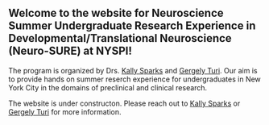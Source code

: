 ## Welcome to the website for Neuroscience Summer Undergraduate Research Experience in Developmental/Translational Neuroscience (Neuro-SURE) at NYSPI!

The program is organized by Drs. <a href="#" onclick='window.open("https://www.columbiapsychiatry.org/profile/kally-sparks");return false;'>Kally Sparks</a> and <a href="https://gergelyturi.github.io/pages/aboutGergely.html" target="_blank" rel="noopener noreferrer">Gergely Turi</a>. Our aim is to provide hands on summer reserch experience for undergraduates in New York City in the domains of preclinical and clinical research.  

The website is under constructon. Please reach out to [Kally Sparks](mailto:Kally.Sparks@nyspi.columbia.edu) or [Gergely Turi](mailto:gt2253@cumc.columbia.edu) for more information. 
